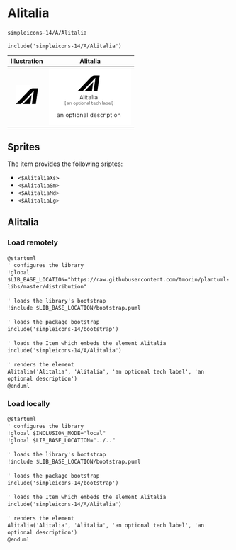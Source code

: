 # Alitalia


```text
simpleicons-14/A/Alitalia
```

```text
include('simpleicons-14/A/Alitalia')
```



| Illustration | Alitalia |
| :---: | :---: |
| ![illustration for Illustration](../../simpleicons-14/A/Alitalia.png) | ![illustration for Alitalia](../../simpleicons-14/A/Alitalia.Local.png) |



## Sprites
The item provides the following sriptes:

- `<$AlitaliaXs>`
- `<$AlitaliaSm>`
- `<$AlitaliaMd>`
- `<$AlitaliaLg>`





## Alitalia

### Load remotely
```plantuml
@startuml
' configures the library
!global $LIB_BASE_LOCATION="https://raw.githubusercontent.com/tmorin/plantuml-libs/master/distribution"

' loads the library's bootstrap
!include $LIB_BASE_LOCATION/bootstrap.puml

' loads the package bootstrap
include('simpleicons-14/bootstrap')

' loads the Item which embeds the element Alitalia
include('simpleicons-14/A/Alitalia')

' renders the element
Alitalia('Alitalia', 'Alitalia', 'an optional tech label', 'an optional description')
@enduml
```

### Load locally
```plantuml
@startuml
' configures the library
!global $INCLUSION_MODE="local"
!global $LIB_BASE_LOCATION="../.."

' loads the library's bootstrap
!include $LIB_BASE_LOCATION/bootstrap.puml

' loads the package bootstrap
include('simpleicons-14/bootstrap')

' loads the Item which embeds the element Alitalia
include('simpleicons-14/A/Alitalia')

' renders the element
Alitalia('Alitalia', 'Alitalia', 'an optional tech label', 'an optional description')
@enduml
```

